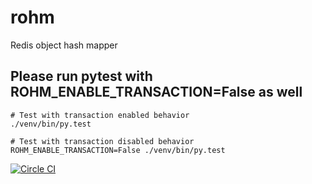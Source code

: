 # rohm 
Redis object hash mapper

## Please run pytest with ROHM_ENABLE_TRANSACTION=False as well
```
# Test with transaction enabled behavior
./venv/bin/py.test

# Test with transaction disabled behavior
ROHM_ENABLE_TRANSACTION=False ./venv/bin/py.test
```
[![Circle CI](https://circleci.com/gh/doordash/rohm.svg?style=svg)](https://circleci.com/gh/doordash/rohm)
